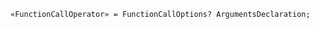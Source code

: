 <!-- This file is generated automatically by infrastructure scripts. Please don't edit by hand. -->

```{ .ebnf .slang-ebnf #FunctionCallOperator }
«FunctionCallOperator» = FunctionCallOptions? ArgumentsDeclaration;
```
